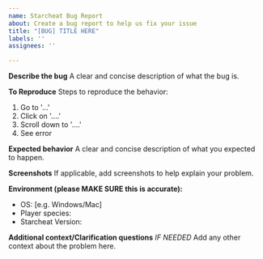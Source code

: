 ```yaml
---
name: Starcheat Bug Report
about: Create a bug report to help us fix your issue
title: "[BUG] TITLE HERE"
labels: ''
assignees: ''

---
```


**Describe the bug**
A clear and concise description of what the bug is.

**To Reproduce**
Steps to reproduce the behavior:
1. Go to '...'
2. Click on '....'
3. Scroll down to '....'
4. See error

**Expected behavior**
A clear and concise description of what you expected to happen.

**Screenshots**
If applicable, add screenshots to help explain your problem.

**Environment (please MAKE SURE this is accurate):**
 - OS: [e.g. Windows/Mac]
 - Player species:
 - Starcheat Version:

**Additional context/Clarification questions** _IF NEEDED_
Add any other context about the problem here.

